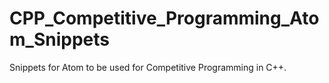 # CPP_Competitive_Programming_Atom_Snippets
Snippets for Atom to be used for Competitive Programming in C++.
